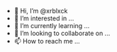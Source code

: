 - 👋 Hi, I’m @xrblxck
- 👀 I’m interested in ...
- 🌱 I’m currently learning ...
- 💞️ I’m looking to collaborate on ...
- 📫 How to reach me ...

<!---
xrblxck/xrblxck is a ✨ special ✨ repository because its `README.md` (this file) appears on your GitHub profile.
You can click the Preview link to take a look at your changes.
--->

